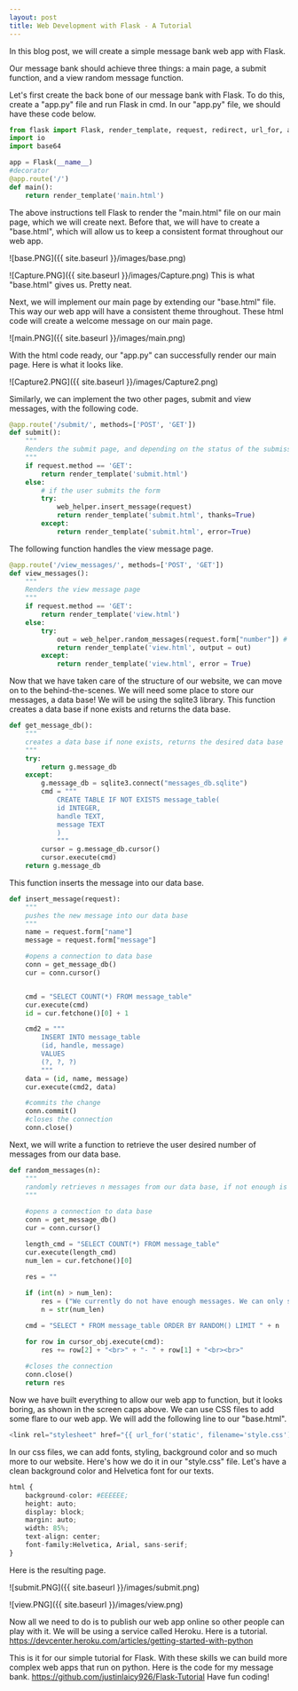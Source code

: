 ```yaml
---
layout: post
title: Web Development with Flask - A Tutorial
---
```


In this blog post, we will create a simple message bank web app with Flask. 

Our message bank should achieve three things: a main page, a submit function, and a view random message function.

Let's first create the back bone of our message bank with Flask. To do this, create a "app.py" file and run Flask in cmd. In our "app.py" file, we should have these code below.


```python
from flask import Flask, render_template, request, redirect, url_for, abort, g
import io
import base64

app = Flask(__name__)
#decorator
@app.route('/')
def main():
    return render_template('main.html')
```

The above instructions tell Flask to render the "main.html" file on our main page, which we will create next. Before that, we will have to create a "base.html", which will allow us to keep a consistent format throughout our web app.

![base.PNG]({{ site.baseurl }}/images/base.png)

![Capture.PNG]({{ site.baseurl }}/images/Capture.png)
This is what "base.html" gives us. Pretty neat.

Next, we will implement our main page by extending our "base.html" file. This way our web app will have a consistent theme throughout. These html code will create a welcome message on our main page. 

![main.PNG]({{ site.baseurl }}/images/main.png)

With the html code ready, our "app.py" can successfully render our main page. Here is what it looks like. 

![Capture2.PNG]({{ site.baseurl }}/images/Capture2.png)

Similarly, we can implement the two other pages, submit and view messages, with the following code.


```python
@app.route('/submit/', methods=['POST', 'GET'])
def submit():
    """
    Renders the submit page, and depending on the status of the submission, renders the corresponding template
    """
    if request.method == 'GET':
        return render_template('submit.html')
    else:
        # if the user submits the form
        try:
            web_helper.insert_message(request)
            return render_template('submit.html', thanks=True)
        except:
            return render_template('submit.html', error=True)

```

The following function handles the view message page.


```python
@app.route('/view_messages/', methods=['POST', 'GET'])
def view_messages():
    """
    Renders the view message page
    """
    if request.method == 'GET':
        return render_template('view.html')
    else:
        try:
            out = web_helper.random_messages(request.form["number"]) # a format html script in string form
            return render_template('view.html', output = out) 
        except:
            return render_template('view.html', error = True)
```

Now that we have taken care of the structure of our website, we can move on to the behind-the-scenes. We will need some place to store our messages, a data base! We will be using the sqlite3 library.
This function creates a data base if none exists and returns the data base.


```python
def get_message_db():
    """
    creates a data base if none exists, returns the desired data base
    """
    try:
        return g.message_db
    except:
        g.message_db = sqlite3.connect("messages_db.sqlite")
        cmd = """
            CREATE TABLE IF NOT EXISTS message_table(
            id INTEGER, 
            handle TEXT, 
            message TEXT
            )
            """
        cursor = g.message_db.cursor()
        cursor.execute(cmd)
    return g.message_db
```

This function inserts the message into our data base.


```python
def insert_message(request):
    """
    pushes the new message into our data base
    """
    name = request.form["name"]
    message = request.form["message"]

    #opens a connection to data base
    conn = get_message_db()
    cur = conn.cursor()


    cmd = "SELECT COUNT(*) FROM message_table"
    cur.execute(cmd)
    id = cur.fetchone()[0] + 1

    cmd2 = """
        INSERT INTO message_table
        (id, handle, message)
        VALUES
        (?, ?, ?)
        """
    data = (id, name, message)
    cur.execute(cmd2, data)

    #commits the change
    conn.commit()
    #closes the connection
    conn.close()
```

Next, we will write a function to retrieve the user desired number of messages from our data base.


```python
def random_messages(n):
    """
    randomly retrieves n messages from our data base, if not enough is stored, returns all current messages
    """
    
    #opens a connection to data base
    conn = get_message_db()
    cur = conn.cursor()

    length_cmd = "SELECT COUNT(*) FROM message_table"
    cur.execute(length_cmd)
    num_len = cur.fetchone()[0]
    
    res = ""

    if (int(n) > num_len):
        res = ("We currently do not have enough messages. We can only show you this many.")
        n = str(num_len)

    cmd = "SELECT * FROM message_table ORDER BY RANDOM() LIMIT " + n

    for row in cursor_obj.execute(cmd): 
        res += row[2] + "<br>" + "- " + row[1] + "<br><br>"
    
    #closes the connection
    conn.close() 
    return res 
```

Now we have built everything to allow our web app to function, but it looks boring, as shown in the screen caps above. We can use CSS files to add some flare to our web app. We will add the following line to our "base.html".


```python
<link rel="stylesheet" href="{{ url_for('static', filename='style.css') }}">
```

In our css files, we can add fonts, styling, background color and so much more to our website. Here's how we do it in our "style.css" file. Let's have a clean background color and Helvetica font for our texts.


```python
html {
    background-color: #EEEEEE;
    height: auto;
    display: block;
    margin: auto;
    width: 85%;
    text-align: center;
    font-family:Helvetica, Arial, sans-serif;
} 
```

Here is the resulting page.

![submit.PNG]({{ site.baseurl }}/images/submit.png)

![view.PNG]({{ site.baseurl }}/images/view.png)

Now all we need to do is to publish our web app online so other people can play with it. We will be using a service called Heroku. Here is a tutorial. https://devcenter.heroku.com/articles/getting-started-with-python

This is it for our simple tutorial for Flask. With these skills we can build more complex web apps that run on python. Here is the code for my message bank. https://github.com/justinlaicy926/Flask-Tutorial Have fun coding!
